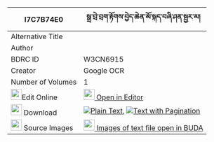 |I7C7B74E0|སྒྲ་བྲེ་བྲག་རྟོགས་བྱེད་ཆེན་མོ་སྐད་བཞི་ཤན་སྦྱར་མ། 
| --- | --- 
|Alternative Title |
|Author | 
|BDRC ID | W3CN6915
|Creator | Google OCR
|Number of Volumes| 1
|<img width="25" src="https://img.icons8.com/color/25/000000/edit-property.png">Edit Online| [<img width="25" src="https://avatars.githubusercontent.com/u/45091458?s=200&v=4"> Open in Editor](http://editor.openpecha.org/I7C7B74E0)
|<img width="25" src="https://img.icons8.com/fluent/48/000000/download-2.png"/>  Download | [![](https://img.icons8.com/color/20/000000/txt.png)Plain Text](https://github.com/Openpecha/I7C7B74E0/releases/download/v2/dra_dre_drak_tok_je_chen_moke__plain_I7C7B74E0.zip), [![](https://img.icons8.com/color/20/000000/txt.png)Text with Pagination](https://github.com/Openpecha/I7C7B74E0/releases/download/v2/dra_dre_drak_tok_je_chen_moke__pages_I7C7B74E0.zip)
|<img width="25" src="https://img.icons8.com/plasticine/100/000000/pictures-folder.png"/>  Source Images | [<img width="25" src="https://library.bdrc.io/icons/BUDA-small.svg"> Images of text file open in BUDA](https://library.bdrc.io/show/bdr:W3CN6915)